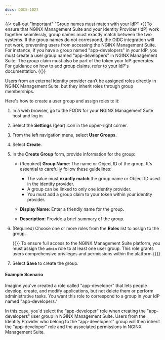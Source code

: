 ```yaml
---
docs: DOCS-1027
---
```


{{< call-out "important" "Group names must match with your IdP" >}}To ensure that NGINX Management Suite and your Identity Provider (IdP) work together seamlessly, group names must exactly match between the two systems. If the group names do not correspond, the OIDC integration will not work, preventing users from accessing the NGINX Management Suite. For instance, if you have a group named "app-developers" in your IdP, you must create a user group named "app-developers" in NGINX Management Suite. The group claim must also be part of the token your IdP generates. For guidance on how to add group claims, refer to your IdP's documentation. {{</call-out>}}

Users from an external identity provider can’t be assigned roles directly in NGINX Management Suite, but they inherit roles through group memberships.

Here's how to create a user group and assign roles to it:

1. In a web browser, go to the FQDN for your NGINX Management Suite host and log in.
1. Select the **Settings** (gear) icon in the upper-right corner.
1. From the left navigation menu, select **User Groups**.
1. Select **Create**.
1. In the **Create Group** form, provide information for the group:

   - <i class="fa fa-asterisk" aria-hidden="true" style="color: red;"></i> (Required) **Group Name**: The name or Object ID of the group.  It's essential to carefully follow these guidelines:

      - The value must **exactly match** the group name or Object ID used in the identity provider.
      - A group can be linked to only one identity provider.
      - You must add a group claim to your token within your identity provider.

   - **Display Name**: Enter a friendly name for the group.
   - **Description**: Provide a brief summary of the group.

1. <i class="fa fa-asterisk" aria-hidden="true" style="color: red;"></i> (Required) Choose one or more roles from the **Roles** list to assign to the group.

   {{<important>}} To ensure full access to the NGINX Management Suite platform, you must assign the `admin` role to at least one user group. This role grants users comprehensive privileges and permissions within the platform.{{</important>}}

1. Select **Save** to create the group.

#### Example Scenario

Imagine you've created a role called "app-developer" that lets people develop, create, and modify applications, but not delete them or perform administrative tasks. You want this role to correspond to a group in your IdP named "app-developers."

In this case, you'd select the "app-developer" role when creating the "app-developers" user group in NGINX Management Suite. Users from the Identity Provider who belong to the "app-developers" group will then inherit the "app-developer" role and the associated permissions in NGINX Management Suite.
